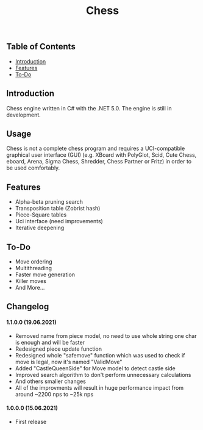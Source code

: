<h1 align="center"> Chess </h1> <br>

## Table of Contents

- [Introduction](#introduction)
- [Features](#features)
- [To-Do](#to-do)

## Introduction

Chess engine written in C# with the .NET 5.0. The engine is still in development.

## Usage

Chess is not a complete chess program and requires a UCI-compatible graphical user interface (GUI) (e.g. XBoard with PolyGlot, Scid, Cute Chess, eboard, Arena, Sigma Chess, Shredder, Chess Partner or Fritz) in order to be used comfortably.

## Features

* Alpha-beta pruning search
* Transposition table (Zobrist hash)
* Piece-Square tables
* Uci interface (need improvements)
* Iterative deepening

## To-Do

* Move ordering
* Multithreading
* Faster move generation
* Killer moves
* And More...

## Changelog

#### 1.1.0.0 (19.06.2021)
* Removed name from piece model, no need to use whole string one char is enough and will be faster
* Redesigned piece update function
* Redesigned whole "safemove" function which was used to check if move is legal, now it's named "ValidMove"
* Added "CastleQueenSide" for Move model to detect castle side
* Improved search algorithm to don't perform unnecessary calculations
* And others smaller changes
* All of the improvments will result in huge performance impact from around ~2200 nps to ~25k nps

#### 1.0.0.0 (15.06.2021)
* First release
